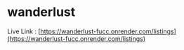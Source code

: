 # wanderlust

Live Link : [https://wanderlust-fucc.onrender.com/listings](https://wanderlust-fucc.onrender.com/listings)

